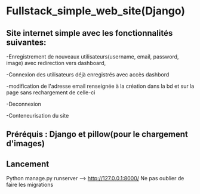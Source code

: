 # Fullstack_simple_web_site(Django)

## Site internet simple avec les fonctionnalités suivantes:

-Enregistrement de nouveaux utilisateurs(username, email, password, image) avec redirection vers dashboard,

-Connexion des utilisateurs déjà enregistrés avec accès dashbord

-modification de l'adresse email renseignée à la création dans la bd et sur la page sans rechargement de celle-ci

-Deconnexion

-Conteneurisation du site


## Préréquis : Django et pillow(pour le chargement d'images)

## Lancement

Python manage.py runserver --> http://127.0.0.1:8000/
Ne pas oublier de faire les migrations

